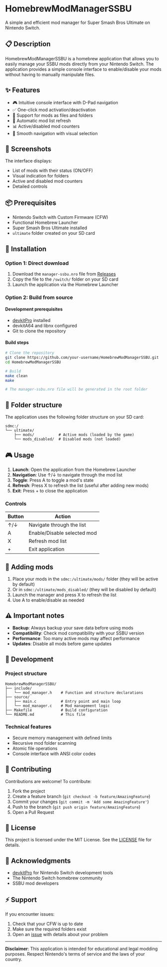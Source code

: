 # HomebrewModManagerSSBU

A simple and efficient mod manager for Super Smash Bros Ultimate on Nintendo Switch.

## 📋 Description

HomebrewModManagerSSBU is a homebrew application that allows you to easily manage your SSBU mods directly from your Nintendo Switch. The application provides a simple console interface to enable/disable your mods without having to manually manipulate files.

## ✨ Features

- 🎮 Intuitive console interface with D-Pad navigation
- ✅ One-click mod activation/deactivation
- 📁 Support for mods as files and folders
- 🔄 Automatic mod list refresh
- 📊 Active/disabled mod counters
- 🎯 Smooth navigation with visual selection

## 🎯 Screenshots

The interface displays:
- List of mods with their status (ON/OFF)
- Visual indication for folders
- Active and disabled mod counters
- Detailed controls

## 📦 Prerequisites

- Nintendo Switch with Custom Firmware (CFW)
- Functional Homebrew Launcher
- Super Smash Bros Ultimate installed
- `ultimate` folder created on your SD card

## 🚀 Installation

### Option 1: Direct download
1. Download the `manager-ssbu.nro` file from [Releases](../../releases)
2. Copy the file to the `/switch/` folder on your SD card
3. Launch the application via the Homebrew Launcher

### Option 2: Build from source

#### Development prerequisites
- [devkitPro](https://devkitpro.org/wiki/Getting_Started) installed
- devkitA64 and libnx configured
- Git to clone the repository

#### Build steps
```bash
# Clone the repository
git clone https://github.com/your-username/HomebrewModManagerSSBU.git
cd HomebrewModManagerSSBU

# Build
make clean
make

# The manager-ssbu.nro file will be generated in the root folder
```

## 📁 Folder structure

The application uses the following folder structure on your SD card:

```
sdmc:/
└── ultimate/
    ├── mods/           # Active mods (loaded by the game)
    └── mods_disabled/  # Disabled mods (not loaded)
```

## 🎮 Usage

1. **Launch**: Open the application from the Homebrew Launcher
2. **Navigation**: Use ↑/↓ to navigate through the mod list
3. **Toggle**: Press A to toggle a mod's state
4. **Refresh**: Press X to refresh the list (useful after adding new mods)
5. **Exit**: Press + to close the application

### Controls
| Button | Action |
|--------|--------|
| ↑/↓ | Navigate through the list |
| A | Enable/Disable selected mod |
| X | Refresh mod list |
| + | Exit application |

## 📝 Adding mods

1. Place your mods in the `sdmc:/ultimate/mods/` folder (they will be active by default)
2. Or in `sdmc:/ultimate/mods_disabled/` (they will be disabled by default)
3. Launch the manager and press X to refresh the list
4. Use A to enable/disable as needed

## ⚠️ Important notes

- **Backup**: Always backup your save data before using mods
- **Compatibility**: Check mod compatibility with your SSBU version
- **Performance**: Too many active mods may affect performance
- **Updates**: Disable all mods before game updates

## 🔧 Development

### Project structure
```
HomebrewModManagerSSBU/
├── include/
│   └── mod_manager.h    # Function and structure declarations
├── source/
│   ├── main.c           # Entry point and main loop
│   └── mod_manager.c    # Mod management logic
├── Makefile             # Build configuration
└── README.md            # This file
```

### Technical features
- Secure memory management with defined limits
- Recursive mod folder scanning
- Atomic file operations
- Console interface with ANSI color codes

## 🤝 Contributing

Contributions are welcome! To contribute:

1. Fork the project
2. Create a feature branch (`git checkout -b feature/AmazingFeature`)
3. Commit your changes (`git commit -m 'Add some AmazingFeature'`)
4. Push to the branch (`git push origin feature/AmazingFeature`)
5. Open a Pull Request

## 📄 License

This project is licensed under the MIT License. See the [LICENSE](LICENSE) file for details.

## 🙏 Acknowledgments

- [devkitPro](https://devkitpro.org/) for Nintendo Switch development tools
- The Nintendo Switch homebrew community
- SSBU mod developers

## ⚡ Support

If you encounter issues:
1. Check that your CFW is up to date
2. Make sure the required folders exist
3. Open an [issue](../../issues) with details about your problem

---

**Disclaimer**: This application is intended for educational and legal modding purposes. Respect Nintendo's terms of service and the laws of your country.